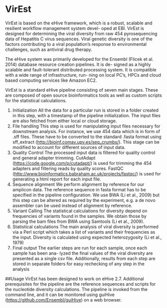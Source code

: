# VirEst
VirEst is based on the eHive framework, which is a robust, scalable and resilient workflow management system devel- oped at EBI. VirEst is designed for determining the viral diversity from raw 454 pyrosequencing data of Hepatitis C virus sequences. Viral genetic diversity is one of the factors contributing to a viral population’s response to environmental challenges, such as antiviral drug therapy.

The eHive system was primarily developed for the Ensembl (Flicek et al. 2014) database resource creation pipelines. It is de- signed as a highly scalable and fault-tolerant distributed processing system. It is compatible with a wide range of infrastructure, run- ning on local PC’s, HPCs and cloud based computing services like Amazon EC2.

VirEst is a standard eHive pipeline consisting of seven main stages. These are composed of open source bioinformatics tools as well as custom scripts for the statistical calculations.

1. Initialization
All the data for a particular run is stored in a folder created in this step, with a timestamp of the pipeline initialization. The input files are also fetched from either local or cloud storage.
2. File handling
This step is used for manipulating input files necessary for downstream analysis. For instance, we use 454 data which is in form of .sff files. These have to be converted to the standard .fasta format using sff_extract (http://bioinf.comav.upv.es/seq_crumbs/). This stage can be modified to account for different sources of input data.
3. Quality Control
The processed input data is filtered for quality control and general adapter trimming. CutAdapt (https://code.google.com/p/cutadapt/) is used for trimming the 454 adapters and filtering reads by quality scores. FastQC (http://www.bioinformatics.babraham.ac.uk/projects/fastqc/) is used for generating a html report for each input file.
4. Sequence alignment
We perform alignment by reference for our amplicon data. The reference sequence in fasta format has to be specified in the pipeline configuration. We use BWA (Li et al., 2009) but this step can be altered as required by the experiment, e.g. a de novo assembler can be used instead of alignment by reference.
5. Variant Calling
The statistical calculations for diversity depend on frequencies of variants found in the samples. We obtain those by parsing the bam files from BWA using Samtools (Li et al., 2009).
6. Statistical calculations
The main analysis of viral diversity is performed via a Perl script which takes a list of variants and their frequencies as the input. Diversity is calculated using expected heterozygosity (Li et al., 1979)
7. Final output
The earlier steps are run for each sample, once each sample has been ana- lyzed the final values of the viral diversity are presented as a single csv file. Additionally, results from each step are stored in separate folders for easy rechecking of any step in the analysis 

##Usage
VirEst has been designed to work on eHive 2.7. Additional prerequisites for the pipeline are the reference sequences and scripts for the nucleotide diversity calculations. The pipeline is invoked from the command line, and it can be monitored using guiHive (https://github.com/Ensembl/guiHive) on a web browser.
